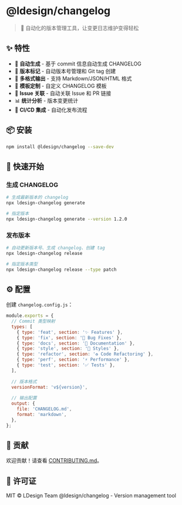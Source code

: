 # @ldesign/changelog

> 📝 自动化的版本管理工具，让变更日志维护变得轻松

## ✨ 特性

- 📝 **自动生成** - 基于 commit 信息自动生成 CHANGELOG
- 📌 **版本标记** - 自动版本号管理和 Git tag 创建
- 📑 **多格式输出** - 支持 Markdown/JSON/HTML 格式
- 🎨 **模板定制** - 自定义 CHANGELOG 模板
- 🔗 **Issue 关联** - 自动关联 Issue 和 PR 链接
- 📊 **统计分析** - 版本变更统计
- 🤖 **CI/CD 集成** - 自动化发布流程

## 📦 安装

```bash
npm install @ldesign/changelog --save-dev
```

## 🚀 快速开始

### 生成 CHANGELOG

```bash
# 生成最新版本的 changelog
npx ldesign-changelog generate

# 指定版本
npx ldesign-changelog generate --version 1.2.0
```

### 发布版本

```bash
# 自动更新版本号、生成 changelog、创建 tag
npx ldesign-changelog release

# 指定版本类型
npx ldesign-changelog release --type patch
```

## ⚙️ 配置

创建 `changelog.config.js`：

```javascript
module.exports = {
  // Commit 类型映射
  types: [
    { type: 'feat', section: '✨ Features' },
    { type: 'fix', section: '🐛 Bug Fixes' },
    { type: 'docs', section: '📝 Documentation' },
    { type: 'style', section: '💄 Styles' },
    { type: 'refactor', section: '♻️ Code Refactoring' },
    { type: 'perf', section: '⚡ Performance' },
    { type: 'test', section: '✅ Tests' },
  ],
  
  // 版本格式
  versionFormat: 'v${version}',
  
  // 输出配置
  output: {
    file: 'CHANGELOG.md',
    format: 'markdown',
  },
};
```

## 🤝 贡献

欢迎贡献！请查看 [CONTRIBUTING.md](./CONTRIBUTING.md)。

## 📄 许可证

MIT © LDesign Team
@ldesign/changelog - Version management tool
